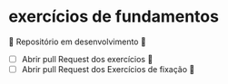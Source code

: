 # exercícios de fundamentos
:construction: Repositório em desenvolvimento :construction:
- [ ] Abrir pull Request dos exercícios :rotating_light:
- [ ] Abrir pull Request dos Exercícios de fixação :rotating_light:
